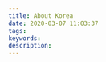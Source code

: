```yaml
---
title: About Korea
date: 2020-03-07 11:03:37
tags:
keywords:
description:
---
```






<!--more-->



